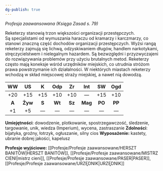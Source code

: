 ```yaml
---
dg-publish: true
---
```

*Profesja zaawansowana (Księga Zasad s. 79)*

Reketerzy stanowią trzon większości organizacji przestępczych. Są specjalistami od wymuszania haraczu od kramarzy i karczmarzy, co stanowi znaczną część dochodów organizacji przestępczych. Wyżsi rangą reketerzy zajmują się lichwą, odzyskiwaniem długów, handlem narkotykami, stręczycielstwem i nielegalnym hazardem. Są bezwzględni i przyzwyczajeni do rozwiązywania problemów przy użyciu brutalnych metod. Reketerzy często mają koneksje wśród urzędników miejskich, co utrudnia stróżom prawa powstrzymanie ich działalności. W niektórych miastach reketerzy wchodzą w skład miejscowej straży miejskiej, a nawet nią dowodzą.

|  WW   |   US    |   K   |  Odp   |   Zr   |   Int   |   SW   |  Ogd   |
|:-----:|:-------:|:-----:|:------:|:------:|:-------:|:------:|:------:|
|  +20  |   +15   |  +15  |  +10   |  +10   |    —    |  +15   |  +10   |
| **A** | **Żyw** | **S** | **Wt** | **Sz** | **Mag** | **PO** | **PP** |
|  +1   |   +5    |   —   |   —    |   —    |    —    |   —    |   —    |

**Umiejętności**: dowodzenie, plotkowanie, spostrzegawczość, śledzenie, targowanie, unik, wiedza (Imperium), wycena, zastraszanie
**Zdolności**: bijatyka, groźny, łotrzyk, ogłuszanie, silny cios
**Wyposażenie:** kastety, ubranie dobrej jakości, kapelusz

**Profesje wyjściowe:** [[Profesje/Profesje zaawansowane/HERSZT BANITÓW\|HERSZT BANITÓW]], [[Profesje/Profesje zaawansowane/MISTRZ CIENI\|mistrz cieni]], [[Profesje/Profesje zaawansowane/PASER\|PASER]], [[Profesje/Profesje zaawansowane/URZĘDNIK\|URZĘDNIK]]